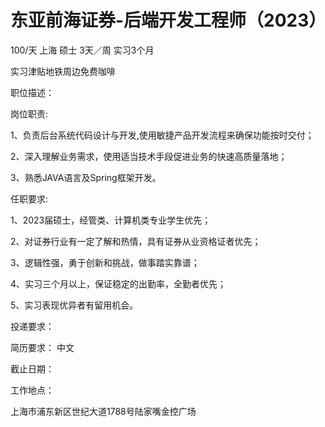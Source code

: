 # 东亚前海证券-后端开发工程师（2023）

100/天 上海 硕士 3天／周 实习3个月

实习津贴地铁周边免费咖啡

职位描述：

岗位职责:

1、负责后台系统代码设计与开发,使用敏捷产品开发流程来确保功能按时交付；

2、深入理解业务需求，使用适当技术手段促进业务的快速高质量落地；

3、熟悉JAVA语言及Spring框架开发。  

任职要求:

1、2023届硕士，经管类、计算机类专业学生优先；

2、对证券行业有一定了解和热情，具有证券从业资格证者优先；

3、逻辑性强，勇于创新和挑战，做事踏实靠谱；

4、实习三个月以上，保证稳定的出勤率，全勤者优先；

5、实习表现优异者有留用机会。

投递要求：

简历要求： 中文

截止日期：

工作地点：

上海市浦东新区世纪大道1788号陆家嘴金控广场